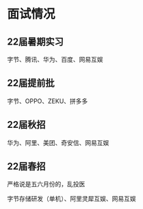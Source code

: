 # 面试情况

## 22届暑期实习

字节、腾讯、华为、百度、网易互娱

## 22届提前批

字节、OPPO、ZEKU、拼多多

## 22届秋招

华为、阿里、美团、奇安信、网易互娱

## 22届春招

严格说是五六月份的，乱投医

字节存储研发（单机）、阿里灵犀互娱、网易互娱